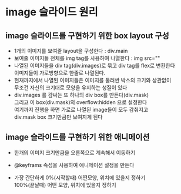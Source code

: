 # image 슬라이드 원리

## image 슬라이드를 구현하기 위한 box layout 구성

- 1개의 이미지를 보여줄 layout을 구성한다 : div.main
- 보여줄 이미지들 전체를 img tag를 사용하여 나열한다 : img src=""
- 나열된 이미지들을 div tag(div.images)로 묶고 div tag를 flex로 변환한다  
  이미지들이 가로방향으로 한줄로 나열된다.
- 현재까지에서 나열된 이미지들은 이미지를 둘러싼 박스의 크기와 상관없이  
  무조건 자신의 크기대로 모양을 유지하는 성질이 있다
- div.images 를 감싸는 또 하나의 div box를 만든다(div.mask)  
  그리고 이 box(div.mask)의 overflow:hidden 으로 설정한다  
  여기까지 진행을 하면 가로로 나열된 image들이 모두 감춰지고  
  div.mask box 크기만큼만 보여지게 된다

## image 슬라이드를 구현하기 위한 애니메이션

- 한개의 이미지 크기만큼을 오른쪽으로 계속해서 이동하기

- @keyframs 속성을 사용하여 애니메이션 설정을 만든다
- 가장 간단하게 0%(시작할때) 어떤모양, 위치에 있을지 정하기  
  100%(끝날때) 어떤 모양, 위치에 있을지 정하기
